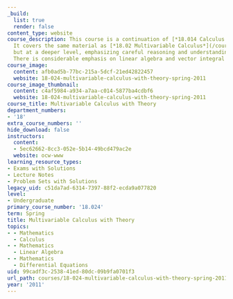 ```yaml
---
_build:
  list: true
  render: false
content_type: website
course_description: This course is a continuation of [*18.014 Calculus with Theory*](/courses/18-014-calculus-with-theory-fall-2010/)*.*
  It covers the same material as [*18.02 Multivariable Calculus*](/courses/18-02sc-multivariable-calculus-fall-2010/),
  but at a deeper level, emphasizing careful reasoning and understanding of proofs.
  There is considerable emphasis on linear algebra and vector integral calculus.
course_image:
  content: afb0ad5b-77bc-215a-5dcf-21ed42822457
  website: 18-024-multivariable-calculus-with-theory-spring-2011
course_image_thumbnail:
  content: c4af5984-a934-a7aa-c014-5877ba4cdbf6
  website: 18-024-multivariable-calculus-with-theory-spring-2011
course_title: Multivariable Calculus with Theory
department_numbers:
- '18'
extra_course_numbers: ''
hide_download: false
instructors:
  content:
  - 5ec62662-8cc3-052e-5b14-49bcd479ac2e
  website: ocw-www
learning_resource_types:
- Exams with Solutions
- Lecture Notes
- Problem Sets with Solutions
legacy_uid: c51da7ad-6314-7397-88f2-ecda9a077820
level:
- Undergraduate
primary_course_number: '18.024'
term: Spring
title: Multivariable Calculus with Theory
topics:
- - Mathematics
  - Calculus
- - Mathematics
  - Linear Algebra
- - Mathematics
  - Differential Equations
uid: 99cadf3c-2538-41ed-80dc-09b9fa0701f3
url_path: courses/18-024-multivariable-calculus-with-theory-spring-2011
year: '2011'
---
```

